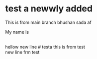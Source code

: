 # test a newwly added
This is from main branch
bhushan 
sada
af

My name is 

<br>
hellow
new line 
# testa
this is from test 
<br> new line frm test 
